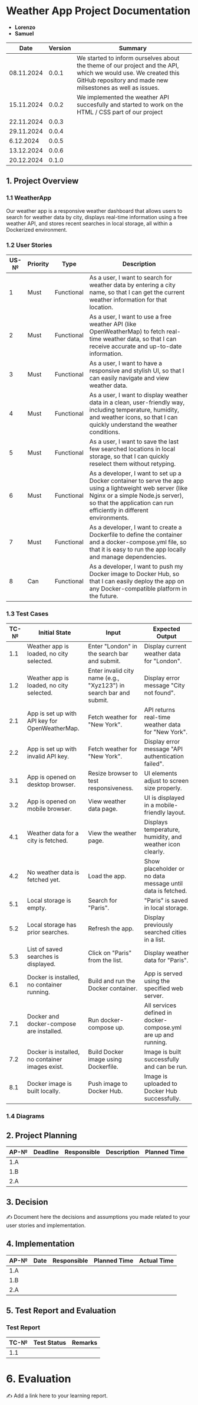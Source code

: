 # Weather App Project Documentation
- **Lorenzo**
- **Samuel**

| Date     | Version | Summary                                                                                              |
|----------|---------|------------------------------------------------------------------------------------------------------|
| 08.11.2024 | 0.0.1   | We started to inform ourselves about the theme of our project and the API, which we would use. We created this GitHub repository and made new milsestones as well as issues.     |
| 15.11.2024 | 0.0.2   | We implemented the weather API succesfully and started to work on the HTML / CSS part of our project      |
| 22.11.2024 | 0.0.3   |       |
| 29.11.2024 | 0.0.4   |       |
| 6.12.2024  | 0.0.5   |       |
| 13.12.2024 | 0.0.6   |       |
| 20.12.2024 | 0.1.0   |       |


## 1. Project Overview

### 1.1 WeatherApp

Our weather app is a responsive weather dashboard that allows users to search for weather data by city, displays real-time information using a free weather API, and stores recent searches in local storage, all within a Dockerized environment.

### 1.2 User Stories

| US-№ | Priority | Type            | Description                                                                                           |
|------|----------|-----------------|-------------------------------------------------------------------------------------------------------|
| 1    |  Must        |  Functional               | As a user, I want to search for weather data by entering a city name, so that I can get the current weather information for that location.                                                                                                      |
| 2    |  Must        |  Functional               | As a user, I want to use a free weather API (like OpenWeatherMap) to fetch real-time weather data, so that I can receive accurate and up-to-date information.                                                                                                      |
| 3    |  Must        |  Functional               | As a user, I want to have a responsive and stylish UI, so that I can easily navigate and view weather data.                                                                                                      |
| 4    |  Must        |  Functional               | As a user, I want to display weather data in a clean, user-friendly way, including temperature, humidity, and weather icons, so that I can quickly understand the weather conditions.                                                                                                      |
| 5    |  Must        |  Functional               | As a user, I want to save the last few searched locations in local storage, so that I can quickly reselect them without retyping.                                                                                                      |
| 6    |  Must        |  Functional               | As a developer, I want to set up a Docker container to serve the app using a lightweight web server (like Nginx or a simple Node.js server), so that the application can run efficiently in different environments.                                                                                                      |
| 7    |  Must        |  Functional               | As a developer, I want to create a Dockerfile to define the container and a docker-compose.yml file, so that it is easy to run the app locally and manage dependencies.                                                                                                      |
| 8    |  Can        |   Functional              | As a developer, I want to push my Docker image to Docker Hub, so that I can easily deploy the app on any Docker-compatible platform in the future.                                                                                                      |


### 1.3 Test Cases

| TC-№ | Initial State                                | Input                                         | Expected Output                                             |
|------|---------------------------------------------|-----------------------------------------------|--------------------------------------------------------------|
| 1.1    |  Weather app is loaded, no city selected.                                           |  Enter "London" in the search bar and submit.                                             |  Display current weather data for "London".                                                            |
| 1.2    |  Weather app is loaded, no city selected.                                           |  Enter invalid city name (e.g., "Xyz123") in search bar and submit.                                             |  Display error message "City not found".                                                            |
| 2.1    |  App is set up with API key for OpenWeatherMap.                                           |  Fetch weather for "New York".                                             |  API returns real-time weather data for "New York".                                                            |
| 2.2    |  App is set up with invalid API key.                                           |  Fetch weather for "New York".                                             |  Display error message "API authentication failed".                                                            |
| 3.1    |  App is opened on desktop browser.                                           |  Resize browser to test responsiveness.                                             |  UI elements adjust to screen size properly.                                                            |
| 3.2    |  App is opened on mobile browser.                                           |  View weather data page.                                             |  UI is displayed in a mobile-friendly layout.                                                            |
| 4.1    |  Weather data for a city is fetched.                                           |  View the weather page.                                             |  Displays temperature, humidity, and weather icon clearly.                                                            |
| 4.2    |  No weather data is fetched yet.                                           |  Load the app.                                             |  Show placeholder or no data message until data is fetched.                                                            |
| 5.1    |  Local storage is empty.                                           |  Search for "Paris".                                             |  "Paris" is saved in local storage.                                                            |
| 5.2    |  Local storage has prior searches.                                           |  Refresh the app.                                             |  Display previously searched cities in a list.                                                            |
| 5.3    |  List of saved searches is displayed.                                           |  Click on "Paris" from the list.                                             |  Display weather data for "Paris".                                                            |
| 6.1    |  Docker is installed, no container running.                                           |  Build and run the Docker container.                                             |  App is served using the specified web server.                                                            |
| 7.1    |  Docker and docker-compose are installed.                                           |  Run docker-compose up.                                             |  All services defined in docker-compose.yml are up and running.                                                            |
| 7.2    |  Docker is installed, no container images exist.                                           |  Build Docker image using Dockerfile.                                             |  Image is built successfully and can be run.                                                            |
| 8.1    |  Docker image is built locally.                                           |  Push image to Docker Hub.                                             |  Image is uploaded to Docker Hub successfully.                                                            |

### 1.4 Diagrams

## 2. Project Planning

| AP-№ | Deadline | Responsible | Description | Planned Time |
|------|----------|-------------|-------------|--------------|
| 1.A     |          |                  |              |                 |
| 1.B     |          |                  |              |                 |
| 2.A     |          |                  |              |                 |

## 3. Decision
✍️ Document here the decisions and assumptions you made related to your user stories and implementation.

## 4. Implementation

| AP-№ | Date     | Responsible      | Planned Time | Actual Time     |
|------|----------|------------------|--------------|-----------------|
| 1.A     |          |                  |              |                 |
| 1.B     |          |                  |              |                 |
| 2.A     |          |                  |              |                 |

## 5. Test Report and Evaluation

### Test Report

| TC-№ | Test Status | Remarks                                                                 |
|------|-------------|-------------------------------------------------------------------------|
| 1.1     |             |                                                                         |

# 6. Evaluation
✍️ Add a link here to your learning report.
